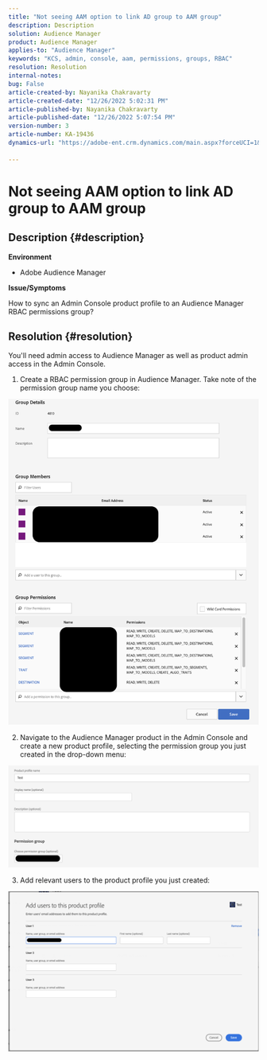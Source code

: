 ```yaml
---
title: "Not seeing AAM option to link AD group to AAM group"
description: Description
solution: Audience Manager
product: Audience Manager
applies-to: "Audience Manager"
keywords: "KCS, admin, console, aam, permissions, groups, RBAC"
resolution: Resolution
internal-notes: 
bug: False
article-created-by: Nayanika Chakravarty
article-created-date: "12/26/2022 5:02:31 PM"
article-published-by: Nayanika Chakravarty
article-published-date: "12/26/2022 5:07:54 PM"
version-number: 3
article-number: KA-19436
dynamics-url: "https://adobe-ent.crm.dynamics.com/main.aspx?forceUCI=1&pagetype=entityrecord&etn=knowledgearticle&id=8ff73912-3f85-ed11-81ac-6045bd006b4b"

---
```

# Not seeing AAM option to link AD group to AAM group

## Description {#description}


<b>Environment</b>

- Adobe Audience Manager

<b>Issue/Symptoms</b>

How to sync an Admin Console product profile to an Audience Manager RBAC permissions group?


## Resolution {#resolution}


You'll need admin access to Audience Manager as well as product admin access in the Admin Console.

1) Create a RBAC permission group in Audience Manager. Take note of the permission group name you choose:

![](assets/5a5b40de-a9cf-ec11-a7b5-00224809c196.png)

2) Navigate to the Audience Manager product in the Admin Console and create a new product profile, selecting the permission group you just created in the drop-down menu:

![](assets/2689da02-aacf-ec11-a7b5-00224809c196.png)

3) Add relevant users to the product profile you just created:

![](assets/6a896e46-aacf-ec11-a7b5-00224809c196.png)
